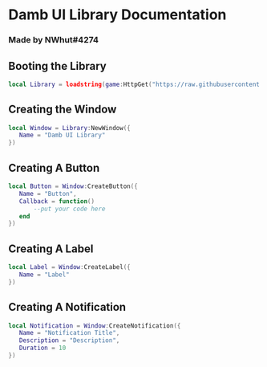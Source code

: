 # Damb UI Library Documentation

### Made by NWhut#4274

## Booting the Library
```lua
local Library = loadstring(game:HttpGet("https://raw.githubusercontent.com/UI-L1braries/UI-Libraries/main/Sources/Damb-SRC.lua"))()
```

## Creating the Window
```lua
local Window = Library:NewWindow({
   Name = "Damb UI Library"
})
```

## Creating A Button
```lua
local Button = Window:CreateButton({
   Name = "Button",
   Callback = function()
       --put your code here
   end
})
```

## Creating A Label
```lua
local Label = Window:CreateLabel({
   Name = "Label"
})
```

## Creating A Notification
```lua
local Notification = Window:CreateNotification({
   Name = "Notification Title",
   Description = "Description",
   Duration = 10
})
```
